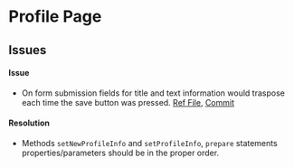 # Profile Page

## Issues
#### Issue
* On form submission fields for title and text information would traspose each time the save button was pressed. [Ref File](/login-system-OOP/classes/profileinfo.classes.php), [Commit](https://github.com/kmb40/php/commit/b7e408bd0ff21ca02ff141dc4e0a4f0e108a27a5?diff=unified)

#### Resolution
* Methods `setNewProfileInfo` and `setProfileInfo`, `prepare` statements properties/parameters should be in the proper order.  